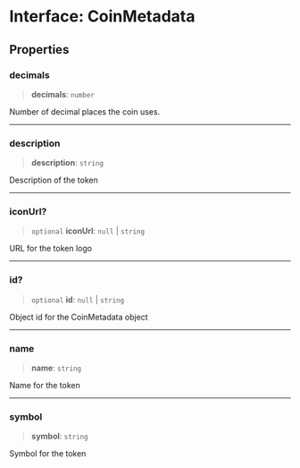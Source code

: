# Interface: CoinMetadata

## Properties

### decimals

> **decimals**: `number`

Number of decimal places the coin uses.

***

### description

> **description**: `string`

Description of the token

***

### iconUrl?

> `optional` **iconUrl**: `null` \| `string`

URL for the token logo

***

### id?

> `optional` **id**: `null` \| `string`

Object id for the CoinMetadata object

***

### name

> **name**: `string`

Name for the token

***

### symbol

> **symbol**: `string`

Symbol for the token
